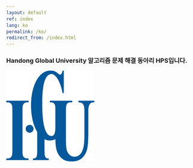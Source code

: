 ```yaml
---
layout: default
ref: index
lang: ko
permalink: /ko/
redirect_from: /index.html
---
```


### Handong Global University 알고리즘 문제 해결 동아리 HPS입니다.

![poster](/about/poster/2019_spring/hgu-logo.png)
